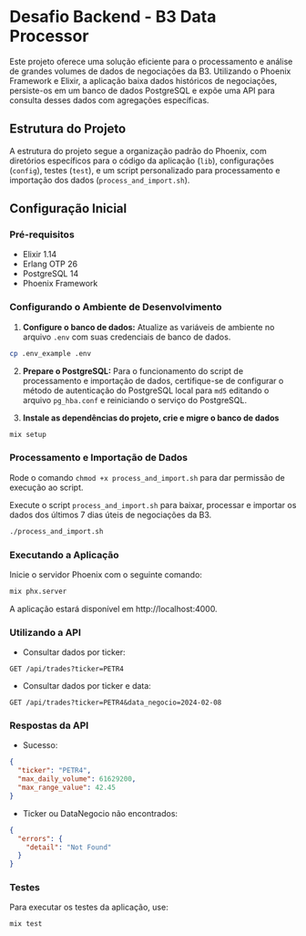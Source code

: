 # Desafio Backend - B3 Data Processor

Este projeto oferece uma solução eficiente para o processamento e análise de grandes volumes de dados de negociações da B3. Utilizando o Phoenix Framework e Elixir, a aplicação baixa dados históricos de negociações, persiste-os em um banco de dados PostgreSQL e expõe uma API para consulta desses dados com agregações específicas.

## Estrutura do Projeto

A estrutura do projeto segue a organização padrão do Phoenix, com diretórios específicos para o código da aplicação (`lib`), configurações (`config`), testes (`test`), e um script personalizado para processamento e importação dos dados (`process_and_import.sh`).

## Configuração Inicial

### Pré-requisitos

- Elixir 1.14
- Erlang OTP 26
- PostgreSQL 14
- Phoenix Framework

### Configurando o Ambiente de Desenvolvimento

1. **Configure o banco de dados:** Atualize as variáveis de ambiente no arquivo `.env` com suas credenciais de banco de dados.

```bash
cp .env_example .env
```

2. **Prepare o PostgreSQL:** Para o funcionamento do script de processamento e importação de dados, certifique-se de configurar o método de autenticação do PostgreSQL local para `md5` editando o arquivo `pg_hba.conf` e reiniciando o serviço do PostgreSQL.

3. **Instale as dependências do projeto, crie e migre o banco de dados**

```bash
mix setup
```

### Processamento e Importação de Dados
Rode o comando `chmod +x process_and_import.sh` para dar permissão de execução ao script.

Execute o script `process_and_import.sh` para baixar, processar e importar os dados dos últimos 7 dias úteis de negociações da B3.

```bash
./process_and_import.sh
```

### Executando a Aplicação

Inicie o servidor Phoenix com o seguinte comando:

```bash
mix phx.server
```

A aplicação estará disponível em http://localhost:4000.

### Utilizando a API

- Consultar dados por ticker:

```
GET /api/trades?ticker=PETR4
```

- Consultar dados por ticker e data:

```
GET /api/trades?ticker=PETR4&data_negocio=2024-02-08
```

### Respostas da API

- Sucesso:

```json
{
  "ticker": "PETR4",
  "max_daily_volume": 61629200,
  "max_range_value": 42.45
}
```

- Ticker ou DataNegocio não encontrados:

```json
{
  "errors": {
    "detail": "Not Found"
  }
}
```

### Testes

Para executar os testes da aplicação, use:

```bash
mix test
```
